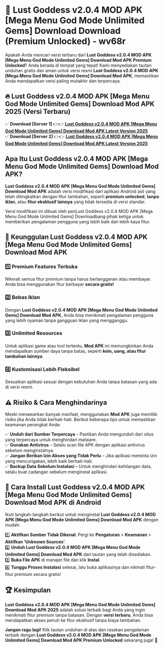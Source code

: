 # 🎯 Lust Goddess v2.0.4 MOD APK [Mega Menu God Mode Unlimited Gems] Download  Download (Premium Unlocked) -  wv68r

Apakah Anda mencari versi terbaru dari **Lust Goddess v2.0.4 MOD APK [Mega Menu God Mode Unlimited Gems] Download Mod APK Premium Unlocked**? Anda berada di tempat yang tepat! Kami menyediakan tautan unduhan gratis dan aman untuk versi resmi **Lust Goddess v2.0.4 MOD APK [Mega Menu God Mode Unlimited Gems] Download Mod APK**, memastikan Anda mendapatkan versi paling mutakhir dan terpercaya.

## 🔥 Lust Goddess v2.0.4 MOD APK [Mega Menu God Mode Unlimited Gems] Download Mod APK 2025 (Versi Terbaru)

✅ **Download [Server 1]** 👉👉 [**Lust Goddess v2.0.4 MOD APK [Mega Menu God Mode Unlimited Gems] Download Mod APK Latest Version 2025**](https://momento.my/?title=Lust_Goddess_v2.0.4_MOD_APK_[Mega_Menu_God_Mode_Unlimited_Gems]_Download)  
✅ **Download [Server 2]** 👉👉 [**Lust Goddess v2.0.4 MOD APK [Mega Menu God Mode Unlimited Gems] Download Mod APK Latest Version 2025**](https://momento.my/?title=Lust_Goddess_v2.0.4_MOD_APK_[Mega_Menu_God_Mode_Unlimited_Gems]_Download)  

## Apa Itu Lust Goddess v2.0.4 MOD APK [Mega Menu God Mode Unlimited Gems] Download Mod APK?

**Lust Goddess v2.0.4 MOD APK [Mega Menu God Mode Unlimited Gems] Download Mod APK** adalah versi modifikasi dari aplikasi Android asli yang telah ditingkatkan dengan fitur tambahan, seperti **premium unlocked**, **tanpa iklan**, atau **fitur eksklusif lainnya** yang tidak tersedia di versi standar.

Versi modifikasi ini dibuat oleh penLust Goddess v2.0.4 MOD APK [Mega Menu God Mode Unlimited Gems] Downloadbang pihak ketiga untuk memberikan pengalaman pengguna yang lebih baik dan lebih kaya fitur.

## 🎯 Keunggulan Lust Goddess v2.0.4 MOD APK [Mega Menu God Mode Unlimited Gems] Download Mod APK

### 1️⃣ Premium Features Terbuka
Nikmati semua fitur premium tanpa harus berlangganan atau membayar. Anda bisa menggunakan fitur berbayar **secara gratis!**

### 2️⃣ Bebas Iklan
Dengan **Lust Goddess v2.0.4 MOD APK [Mega Menu God Mode Unlimited Gems] Download Mod APK**, Anda bisa menikmati pengalaman pengguna yang lebih nyaman tanpa gangguan iklan yang mengganggu.

### 3️⃣ Unlimited Resources
Untuk aplikasi game atau tool tertentu, **Mod APK** ini memungkinkan Anda mendapatkan sumber daya tanpa batas, seperti **koin, uang, atau fitur tambahan lainnya**.

### 4️⃣ Kustomisasi Lebih Fleksibel
Sesuaikan aplikasi sesuai dengan kebutuhan Anda tanpa batasan yang ada di versi resmi.

## ⚠️ Risiko & Cara Menghindarinya

Meski menawarkan banyak manfaat, menggunakan **Mod APK** juga memiliki risiko jika Anda tidak berhati-hati. Berikut beberapa tips untuk memastikan keamanan perangkat Anda:

✅ **Unduh dari Sumber Terpercaya** – Pastikan Anda mengunduh dari situs yang terpercaya untuk menghindari malware.  
✅ **Gunakan Antivirus** – Selalu scan file APK dengan aplikasi antivirus sebelum menginstalnya.  
✅ **Jangan Berikan Izin Akses yang Tidak Perlu** – Jika aplikasi meminta izin yang mencurigakan, lebih baik berhati-hati.  
✅ **Backup Data Sebelum Instalasi** – Untuk menghindari kehilangan data, selalu buat cadangan sebelum menginstal aplikasi.

## 📌 Cara Install Lust Goddess v2.0.4 MOD APK [Mega Menu God Mode Unlimited Gems] Download Mod APK di Android

Ikuti langkah-langkah berikut untuk menginstal **Lust Goddess v2.0.4 MOD APK [Mega Menu God Mode Unlimited Gems] Download Mod APK** dengan mudah:

1️⃣ **Aktifkan Sumber Tidak Dikenal**: Pergi ke **Pengaturan** > **Keamanan** > **Aktifkan 'Unknown Sources'**.  
2️⃣ **Unduh Lust Goddess v2.0.4 MOD APK [Mega Menu God Mode Unlimited Gems] Download Mod APK** dari tautan yang telah disediakan.  
3️⃣ **Buka File APK** di manajer file dan klik **Instal**.  
4️⃣ **Tunggu Proses Instalasi** selesai, lalu buka aplikasinya dan nikmati fitur-fitur premium secara gratis!

## 🏆 Kesimpulan

**Lust Goddess v2.0.4 MOD APK [Mega Menu God Mode Unlimited Gems] Download Mod APK 2025** adalah solusi terbaik bagi Anda yang ingin menikmati fitur premium tanpa batasan. Dengan **versi terbaru**, Anda bisa mendapatkan akses penuh ke fitur eksklusif tanpa biaya tambahan.

**Jangan ragu lagi!** Klik tautan unduhan di atas dan rasakan pengalaman terbaik dengan **Lust Goddess v2.0.4 MOD APK [Mega Menu God Mode Unlimited Gems] Download Mod APK Premium Unlocked** sekarang juga! 🚀
